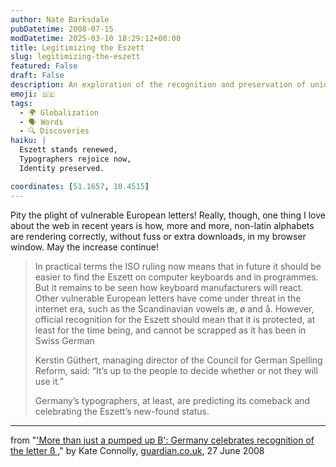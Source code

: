 ```yaml
---
author: Nate Barksdale
pubDatetime: 2008-07-15
modDatetime: 2025-03-10 18:29:12+00:00
title: Legitimizing the Eszett
slug: legitimizing-the-eszett
featured: False
draft: False
description: An exploration of the recognition and preservation of unique European letters on the internet, including the Eszett in Germany.
emoji: 🇩🇪
tags:
  - 🌍 Globalization
  - 🗣️ Words
  - 🔍 Discoveries
haiku: |
  Eszett stands renewed,  
  Typographers rejoice now,  
  Identity preserved.

coordinates: [51.1657, 10.4515]
---
```


Pity the plight of vulnerable European letters! Really, though, one thing I love about the web in recent years is how, more and more, non-latin alphabets are rendering correctly, without fuss or extra downloads, in my browser window. May the increase continue!

> In practical terms the ISO ruling now means that in future it should be easier to find the Eszett on computer keyboards and in programmes. But it remains to be seen how keyboard manufacturers will react. Other vulnerable European letters have come under threat in the internet era, such as the Scandinavian vowels æ, ø and å. However, official recognition for the Eszett should mean that it is protected, at least for the time being, and cannot be scrapped as it has been in Swiss German
>
> Kerstin Güthert, managing director of the Council for German Spelling Reform, said: “It’s up to the people to decide whether or not they will use it.”
>
> Germany’s typographers, at least, are predicting its comeback and celebrating the Eszett’s new-found status.

---

from "['More than just a pumped up B': Germany celebrates recognition of the letter ß ](http://www.guardian.co.uk/world/2008/jun/27/germany?gusrc=rss&feed=networkfront)," by Kate Connolly, [guardian.co.uk](http://www.guardian.co.uk/), 27 June 2008
